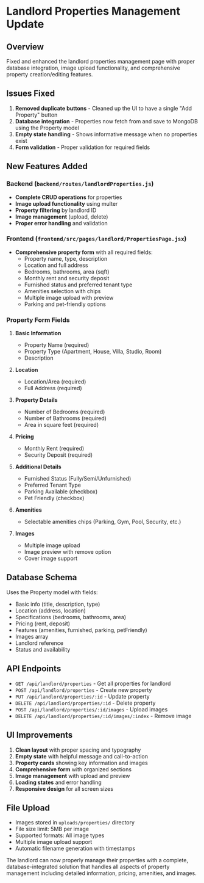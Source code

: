 # Landlord Properties Management Update

## Overview
Fixed and enhanced the landlord properties management page with proper database integration, image upload functionality, and comprehensive property creation/editing features.

## Issues Fixed
1. **Removed duplicate buttons** - Cleaned up the UI to have a single "Add Property" button
2. **Database integration** - Properties now fetch from and save to MongoDB using the Property model
3. **Empty state handling** - Shows informative message when no properties exist
4. **Form validation** - Proper validation for required fields

## New Features Added

### Backend (`backend/routes/landlordProperties.js`)
- **Complete CRUD operations** for properties
- **Image upload functionality** using multer
- **Property filtering** by landlord ID
- **Image management** (upload, delete)
- **Proper error handling** and validation

### Frontend (`frontend/src/pages/landlord/PropertiesPage.jsx`)
- **Comprehensive property form** with all required fields:
  - Property name, type, description
  - Location and full address
  - Bedrooms, bathrooms, area (sqft)
  - Monthly rent and security deposit
  - Furnished status and preferred tenant type
  - Amenities selection with chips
  - Multiple image upload with preview
  - Parking and pet-friendly options

### Property Form Fields
1. **Basic Information**
   - Property Name (required)
   - Property Type (Apartment, House, Villa, Studio, Room)
   - Description

2. **Location**
   - Location/Area (required)
   - Full Address (required)

3. **Property Details**
   - Number of Bedrooms (required)
   - Number of Bathrooms (required)
   - Area in square feet (required)

4. **Pricing**
   - Monthly Rent (required)
   - Security Deposit (required)

5. **Additional Details**
   - Furnished Status (Fully/Semi/Unfurnished)
   - Preferred Tenant Type
   - Parking Available (checkbox)
   - Pet Friendly (checkbox)

6. **Amenities**
   - Selectable amenities chips (Parking, Gym, Pool, Security, etc.)

7. **Images**
   - Multiple image upload
   - Image preview with remove option
   - Cover image support

## Database Schema
Uses the Property model with fields:
- Basic info (title, description, type)
- Location (address, location)
- Specifications (bedrooms, bathrooms, area)
- Pricing (rent, deposit)
- Features (amenities, furnished, parking, petFriendly)
- Images array
- Landlord reference
- Status and availability

## API Endpoints
- `GET /api/landlord/properties` - Get all properties for landlord
- `POST /api/landlord/properties` - Create new property
- `PUT /api/landlord/properties/:id` - Update property
- `DELETE /api/landlord/properties/:id` - Delete property
- `POST /api/landlord/properties/:id/images` - Upload images
- `DELETE /api/landlord/properties/:id/images/:index` - Remove image

## UI Improvements
1. **Clean layout** with proper spacing and typography
2. **Empty state** with helpful message and call-to-action
3. **Property cards** showing key information and images
4. **Comprehensive form** with organized sections
5. **Image management** with upload and preview
6. **Loading states** and error handling
7. **Responsive design** for all screen sizes

## File Upload
- Images stored in `uploads/properties/` directory
- File size limit: 5MB per image
- Supported formats: All image types
- Multiple image upload support
- Automatic filename generation with timestamps

The landlord can now properly manage their properties with a complete, database-integrated solution that handles all aspects of property management including detailed information, pricing, amenities, and images.